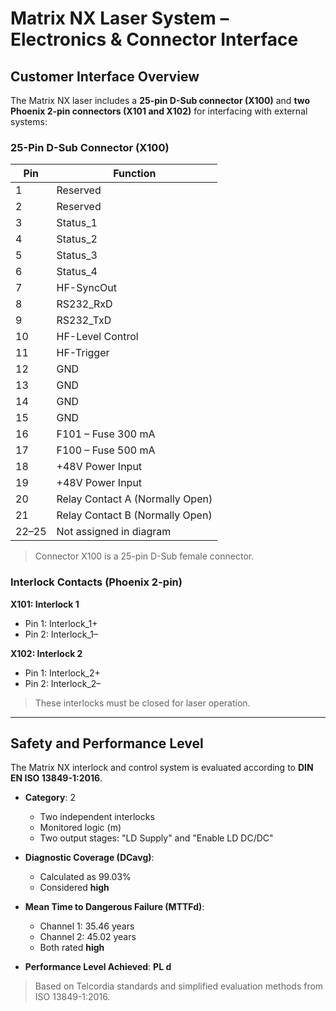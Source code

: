 
# Matrix NX Laser System – Electronics & Connector Interface

## Customer Interface Overview

The Matrix NX laser includes a **25-pin D-Sub connector (X100)** and **two Phoenix 2-pin connectors (X101 and X102)** for interfacing with external systems:

### 25-Pin D-Sub Connector (X100)

| Pin  | Function                          |
|------|-----------------------------------|
| 1    | Reserved                          |
| 2    | Reserved                          |
| 3    | Status_1                          |
| 4    | Status_2                          |
| 5    | Status_3                          |
| 6    | Status_4                          |
| 7    | HF-SyncOut                        |
| 8    | RS232_RxD                         |
| 9    | RS232_TxD                         |
| 10   | HF-Level Control                  |
| 11   | HF-Trigger                        |
| 12   | GND                               |
| 13   | GND                               |
| 14   | GND                               |
| 15   | GND                               |
| 16   | F101 – Fuse 300 mA                |
| 17   | F100 – Fuse 500 mA                |
| 18   | +48V Power Input                  |
| 19   | +48V Power Input                  |
| 20   | Relay Contact A (Normally Open)   |
| 21   | Relay Contact B (Normally Open)   |
| 22–25| Not assigned in diagram           |

> Connector X100 is a 25-pin D-Sub female connector.

### Interlock Contacts (Phoenix 2-pin)

**X101: Interlock 1**
- Pin 1: Interlock_1+
- Pin 2: Interlock_1–

**X102: Interlock 2**
- Pin 1: Interlock_2+
- Pin 2: Interlock_2–

> These interlocks must be closed for laser operation.

---

## Safety and Performance Level

The Matrix NX interlock and control system is evaluated according to **DIN EN ISO 13849-1:2016**.

- **Category**: 2  
  - Two independent interlocks  
  - Monitored logic (m)  
  - Two output stages: "LD Supply" and "Enable LD DC/DC"

- **Diagnostic Coverage (DCavg)**:  
  - Calculated as 99.03%  
  - Considered **high**

- **Mean Time to Dangerous Failure (MTTFd)**:
  - Channel 1: 35.46 years  
  - Channel 2: 45.02 years  
  - Both rated **high**

- **Performance Level Achieved**: **PL d**

> Based on Telcordia standards and simplified evaluation methods from ISO 13849-1:2016.

